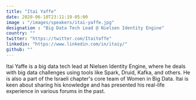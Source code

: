 ```yaml
---
title: "Itai Yaffe"
date: 2020-06-10T23:11:19-05:00
image : "/images/speakers/itai-yaffe.jpg"
designation : "Big Data Tech Lead @ Nielsen Identity Engine"
country: ""
twitter: "https://twitter.com/ItaiYaffe"
linkedin: "https://www.linkedin.com/in/itaiy/"
github: ""
---
```


Itai Yaffe is a big data tech lead at Nielsen Identity Engine, where he deals with big data challenges using tools like Spark, Druid, Kafka, and others. He is also a part of the Israeli chapter's core team of Women in Big Data. Itai is keen about sharing his knowledge and has presented his real-life experience in various forums in the past.